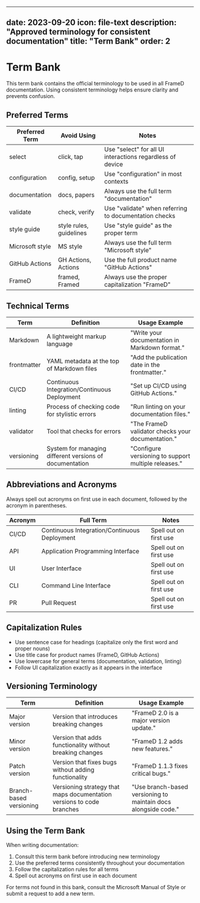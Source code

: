 
---
date: 2023-09-20
icon: file-text
description: "Approved terminology for consistent documentation"
title: "Term Bank"
order: 2
---

# Term Bank

This term bank contains the official terminology to be used in all FrameD documentation. Using consistent terminology helps ensure clarity and prevents confusion.

## Preferred Terms

| Preferred Term | Avoid Using | Notes |
|----------------|-------------|-------|
| select | click, tap | Use "select" for all UI interactions regardless of device |
| configuration | config, setup | Use "configuration" in most contexts |
| documentation | docs, papers | Always use the full term "documentation" |
| validate | check, verify | Use "validate" when referring to documentation checks |
| style guide | style rules, guidelines | Use "style guide" as the proper term |
| Microsoft style | MS style | Always use the full term "Microsoft style" |
| GitHub Actions | GH Actions, Actions | Use the full product name "GitHub Actions" |
| FrameD | framed, Framed | Always use the proper capitalization "FrameD" |

## Technical Terms

| Term | Definition | Usage Example |
|------|------------|---------------|
| Markdown | A lightweight markup language | "Write your documentation in Markdown format." |
| frontmatter | YAML metadata at the top of Markdown files | "Add the publication date in the frontmatter." |
| CI/CD | Continuous Integration/Continuous Deployment | "Set up CI/CD using GitHub Actions." |
| linting | Process of checking code for stylistic errors | "Run linting on your documentation files." |
| validator | Tool that checks for errors | "The FrameD validator checks your documentation." |
| versioning | System for managing different versions of documentation | "Configure versioning to support multiple releases." |

## Abbreviations and Acronyms

Always spell out acronyms on first use in each document, followed by the acronym in parentheses.

| Acronym | Full Term | Notes |
|---------|-----------|-------|
| CI/CD | Continuous Integration/Continuous Deployment | Spell out on first use |
| API | Application Programming Interface | Spell out on first use |
| UI | User Interface | Spell out on first use |
| CLI | Command Line Interface | Spell out on first use |
| PR | Pull Request | Spell out on first use |

## Capitalization Rules

- Use sentence case for headings (capitalize only the first word and proper nouns)
- Use title case for product names (FrameD, GitHub Actions)
- Use lowercase for general terms (documentation, validation, linting)
- Follow UI capitalization exactly as it appears in the interface

## Versioning Terminology

| Term | Definition | Usage Example |
|------|------------|---------------|
| Major version | Version that introduces breaking changes | "FrameD 2.0 is a major version update." |
| Minor version | Version that adds functionality without breaking changes | "FrameD 1.2 adds new features." |
| Patch version | Version that fixes bugs without adding functionality | "FrameD 1.1.3 fixes critical bugs." |
| Branch-based versioning | Versioning strategy that maps documentation versions to code branches | "Use branch-based versioning to maintain docs alongside code." |

## Using the Term Bank

When writing documentation:

1. Consult this term bank before introducing new terminology
2. Use the preferred terms consistently throughout your documentation
3. Follow the capitalization rules for all terms
4. Spell out acronyms on first use in each document

For terms not found in this bank, consult the Microsoft Manual of Style or submit a request to add a new term.
